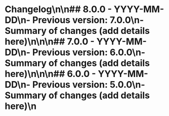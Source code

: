 # Changelog\n\n## 8.0.0 - YYYY-MM-DD\n- Previous version: 7.0.0\n- Summary of changes (add details here)\n\n\n## 7.0.0 - YYYY-MM-DD\n- Previous version: 6.0.0\n- Summary of changes (add details here)\n\n\n## 6.0.0 - YYYY-MM-DD\n- Previous version: 5.0.0\n- Summary of changes (add details here)\n